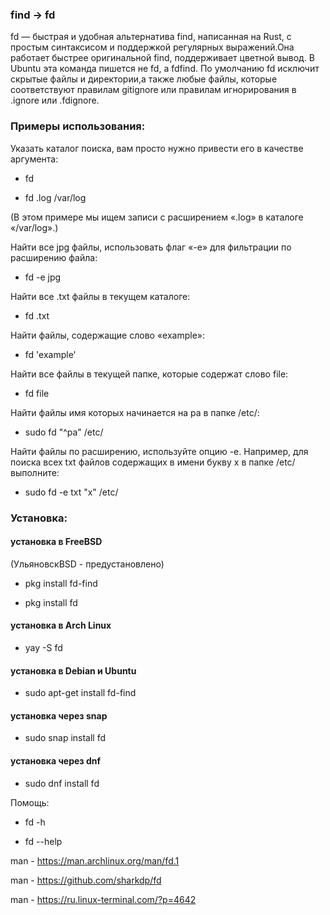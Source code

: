 ### find → fd

fd — быстрая и удобная альтернатива find, написанная на Rust, с простым синтаксисом и поддержкой регулярных выражений.Она работает быстрее оригинальной find, поддерживает цветной вывод.
В Ubuntu эта команда пишется не fd, а fdfind.
По умолчанию fd исключит скрытые файлы и директории,а также любые файлы, которые соответствуют правилам gitignore или правилам игнорирования в .ignore или .fdignore.

### Примеры использования:

Указать каталог поиска, вам просто нужно привести его в качестве аргумента:

- fd <pattern> <directory>

- fd .log /var/log

(В этом примере мы ищем записи с расширением «.log» в каталоге «/var/log».)


Найти все jpg файлы, использовать флаг «-e» для фильтрации по расширению файла:

- fd -e jpg

Найти все .txt файлы в текущем каталоге:

- fd .txt

Найти файлы, содержащие слово «example»:

- fd 'example'

Найти все файлы в текущей папке, которые содержат слово file:

- fd file

Найти файлы имя которых начинается на pa в папке /etc/:

- sudo fd "^pa" /etc/

Найти файлы по расширению, используйте опцию -e.
Например, для поиска всех txt файлов содержащих в имени букву x в папке /etc/ выполните:

- sudo fd -e txt "x" /etc/

### Установка:

#### установка в FreeBSD
(УльяновскBSD - предустановлено)

- pkg install fd-find

- pkg install fd

#### установка в Arch Linux

- yay -S fd

#### установка в Debian и Ubuntu

- sudo apt-get install fd-find

#### установка через snap

- sudo snap install fd

#### установка через dnf

- sudo dnf install fd

Помощь:

- fd -h

- fd --help

man - https://man.archlinux.org/man/fd.1

man - https://github.com/sharkdp/fd

man - https://ru.linux-terminal.com/?p=4642


